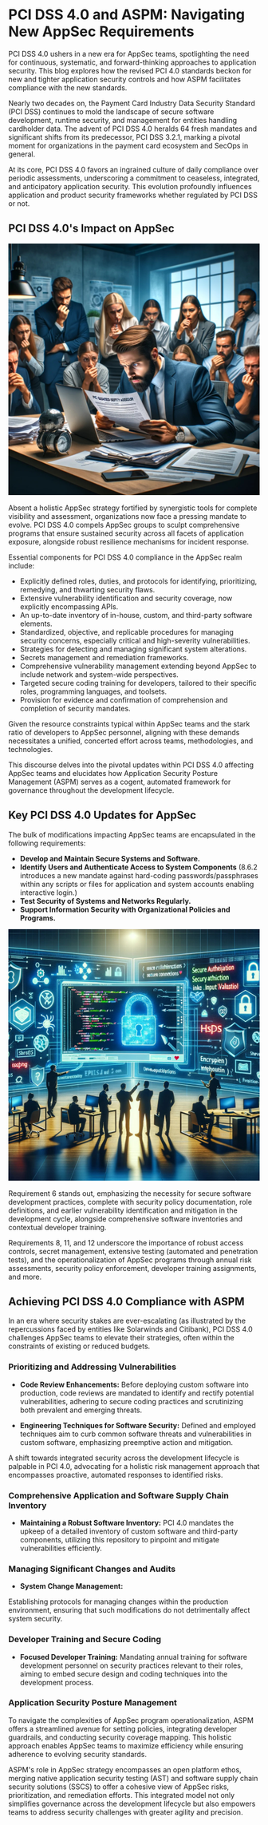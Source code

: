 # PCI DSS 4.0 and ASPM: Navigating New AppSec Requirements

PCI DSS 4.0 ushers in a new era for AppSec teams, spotlighting the need for continuous, systematic, and forward-thinking approaches to application security. This blog explores how the revised PCI 4.0 standards beckon for new and tighter application security controls and how ASPM facilitates compliance with the new standards.

Nearly two decades on, the Payment Card Industry Data Security Standard (PCI DSS) continues to mold the landscape of secure software development, runtime security, and management for entities handling cardholder data. The advent of PCI DSS 4.0 heralds 64 fresh mandates and significant shifts from its predecessor, PCI DSS 3.2.1, marking a pivotal moment for organizations in the payment card ecosystem and SecOps in general.

At its core, PCI DSS 4.0 favors an ingrained culture of daily compliance over periodic assessments, underscoring a commitment to ceaseless, integrated, and anticipatory application security. This evolution profoundly influences application and product security frameworks whether regulated by PCI DSS or not.

## PCI DSS 4.0's Impact on AppSec

![QSA Audit](/images/qsa-review-nervious.jpg)

Absent a holistic AppSec strategy fortified by synergistic tools for complete visibility and assessment, organizations now face a pressing mandate to evolve. PCI DSS 4.0 compels AppSec groups to sculpt comprehensive programs that ensure sustained security across all facets of application exposure, alongside robust resilience mechanisms for incident response.

Essential components for PCI DSS 4.0 compliance in the AppSec realm include:

- Explicitly defined roles, duties, and protocols for identifying, prioritizing, remedying, and thwarting security flaws.
- Extensive vulnerability identification and security coverage, now explicitly encompassing APIs.
- An up-to-date inventory of in-house, custom, and third-party software elements.
- Standardized, objective, and replicable procedures for managing security concerns, especially critical and high-severity vulnerabilities.
- Strategies for detecting and managing significant system alterations.
- Secrets management and remediation frameworks.
- Comprehensive vulnerability management extending beyond AppSec to include network and system-wide perspectives.
- Targeted secure coding training for developers, tailored to their specific roles, programming languages, and toolsets.
- Provision for evidence and confirmation of comprehension and completion of security mandates.

Given the resource constraints typical within AppSec teams and the stark ratio of developers to AppSec personnel, aligning with these demands necessitates a unified, concerted effort across teams, methodologies, and technologies.

This discourse delves into the pivotal updates within PCI DSS 4.0 affecting AppSec teams and elucidates how Application Security Posture Management (ASPM) serves as a cogent, automated framework for governance throughout the development lifecycle.

## Key PCI DSS 4.0 Updates for AppSec

The bulk of modifications impacting AppSec teams are encapsulated in the following requirements:

- **Develop and Maintain Secure Systems and Software.** 
- **Identify Users and Authenticate Access to System Components** (8.6.2 introduces a new mandate against hard-coding passwords/passphrases within any scripts or files for application and system accounts enabling interactive login.)
- **Test Security of Systems and Networks Regularly.**
- **Support Information Security with Organizational Policies and Programs.**

![Secure Code Development](/images/secure-code-development.jpg)

Requirement 6 stands out, emphasizing the necessity for secure software development practices, complete with security policy documentation, role definitions, and earlier vulnerability identification and mitigation in the development cycle, alongside comprehensive software inventories and contextual developer training.

Requirements 8, 11, and 12 underscore the importance of robust access controls, secret management, extensive testing (automated and penetration tests), and the operationalization of AppSec programs through annual risk assessments, security policy enforcement, developer training assignments, and more.

## Achieving PCI DSS 4.0 Compliance with ASPM

In an era where security stakes are ever-escalating (as illustrated by the repercussions faced by entities like Solarwinds and Citibank), PCI DSS 4.0 challenges AppSec teams to elevate their strategies, often within the constraints of existing or reduced budgets.

### Prioritizing and Addressing Vulnerabilities

- **Code Review Enhancements:** Before deploying custom software into production, code reviews are mandated to identify and rectify potential vulnerabilities, adhering to secure coding practices and scrutinizing both prevalent and emerging threats.
  
- **Engineering Techniques for Software Security:** Defined and employed techniques aim to curb common software threats and vulnerabilities in custom software, emphasizing preemptive action and mitigation.

A shift towards integrated security across the development lifecycle is palpable in PCI 4.0, advocating for a holistic risk management approach that encompasses proactive, automated responses to identified risks.

### Comprehensive Application and Software Supply Chain Inventory

- **Maintaining a Robust Software Inventory:** PCI 4.0 mandates the upkeep of a detailed inventory of custom software and third-party components, utilizing this repository to pinpoint and mitigate vulnerabilities efficiently.

### Managing Significant Changes and Audits

- **System Change Management:**

 Establishing protocols for managing changes within the production environment, ensuring that such modifications do not detrimentally affect system security.

### Developer Training and Secure Coding

- **Focused Developer Training:** Mandating annual training for software development personnel on security practices relevant to their roles, aiming to embed secure design and coding techniques into the development process.

### Application Security Posture Management

To navigate the complexities of AppSec program operationalization, ASPM offers a streamlined avenue for setting policies, integrating developer guardrails, and conducting security coverage mapping. This holistic approach enables AppSec teams to maximize efficiency while ensuring adherence to evolving security standards.

ASPM's role in AppSec strategy encompasses an open platform ethos, merging native application security testing (AST) and software supply chain security solutions (SSCS) to offer a cohesive view of AppSec risks, prioritization, and remediation efforts. This integrated model not only simplifies governance across the development lifecycle but also empowers teams to address security challenges with greater agility and precision.
